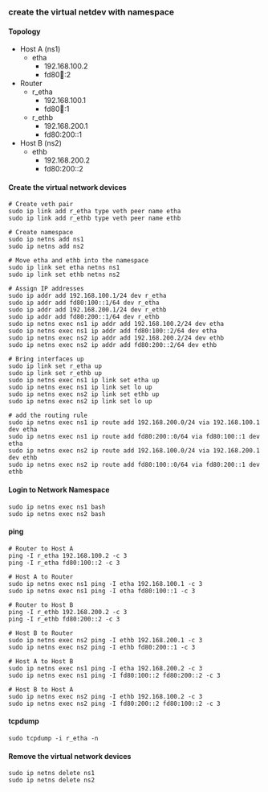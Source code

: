 ### create the virtual netdev with namespace 
#### Topology
- Host A (ns1)
  - etha
    - 192.168.100.2
    - fd80:100::2
- Router
  - r_etha
    - 192.168.100.1
    - fd80:100::1
  - r_ethb
    - 192.168.200.1
    - fd80:200::1
- Host B (ns2)
  - ethb
    - 192.168.200.2
    - fd80:200::2

#### Create the virtual network devices
```
# Create veth pair
sudo ip link add r_etha type veth peer name etha
sudo ip link add r_ethb type veth peer name ethb

# Create namespace
sudo ip netns add ns1
sudo ip netns add ns2

# Move etha and ethb into the namespace
sudo ip link set etha netns ns1
sudo ip link set ethb netns ns2

# Assign IP addresses
sudo ip addr add 192.168.100.1/24 dev r_etha
sudo ip addr add fd80:100::1/64 dev r_etha
sudo ip addr add 192.168.200.1/24 dev r_ethb
sudo ip addr add fd80:200::1/64 dev r_ethb
sudo ip netns exec ns1 ip addr add 192.168.100.2/24 dev etha
sudo ip netns exec ns1 ip addr add fd80:100::2/64 dev etha
sudo ip netns exec ns2 ip addr add 192.168.200.2/24 dev ethb
sudo ip netns exec ns2 ip addr add fd80:200::2/64 dev ethb

# Bring interfaces up
sudo ip link set r_etha up
sudo ip link set r_ethb up
sudo ip netns exec ns1 ip link set etha up
sudo ip netns exec ns1 ip link set lo up
sudo ip netns exec ns2 ip link set ethb up
sudo ip netns exec ns2 ip link set lo up

# add the routing rule
sudo ip netns exec ns1 ip route add 192.168.200.0/24 via 192.168.100.1 dev etha
sudo ip netns exec ns1 ip route add fd80:200::0/64 via fd80:100::1 dev etha
sudo ip netns exec ns2 ip route add 192.168.100.0/24 via 192.168.200.1 dev ethb
sudo ip netns exec ns2 ip route add fd80:100::0/64 via fd80:200::1 dev ethb
```

#### Login to Network Namespace
```
sudo ip netns exec ns1 bash
sudo ip netns exec ns2 bash
```

#### ping
```
# Router to Host A
ping -I r_etha 192.168.100.2 -c 3
ping -I r_etha fd80:100::2 -c 3

# Host A to Router
sudo ip netns exec ns1 ping -I etha 192.168.100.1 -c 3
sudo ip netns exec ns1 ping -I etha fd80:100::1 -c 3

# Router to Host B
ping -I r_ethb 192.168.200.2 -c 3
ping -I r_ethb fd80:200::2 -c 3

# Host B to Router
sudo ip netns exec ns2 ping -I ethb 192.168.200.1 -c 3
sudo ip netns exec ns2 ping -I ethb fd80:200::1 -c 3

# Host A to Host B
sudo ip netns exec ns1 ping -I etha 192.168.200.2 -c 3
sudo ip netns exec ns1 ping -I fd80:100::2 fd80:200::2 -c 3

# Host B to Host A
sudo ip netns exec ns2 ping -I ethb 192.168.100.2 -c 3
sudo ip netns exec ns2 ping -I fd80:200::2 fd80:100::2 -c 3
```

#### tcpdump
```
sudo tcpdump -i r_etha -n
```

#### Remove the virtual network devices
```
sudo ip netns delete ns1
sudo ip netns delete ns2
```
